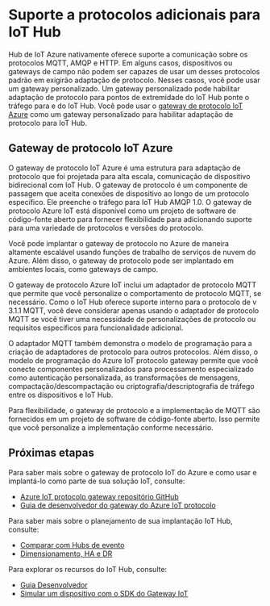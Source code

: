 <properties
   pageTitle="Gateway de protocolo IoT Azure | Microsoft Azure"
   description="Descreve como usar o gateway de protocolo IoT do Azure para estender os recursos e o suporte ao protocolo do Azure IoT Hub."
   services="iot-hub"
   documentationCenter=""
   authors="kdotchkoff"
   manager="timlt"
   editor=""/>

<tags
   ms.service="iot-hub"
   ms.devlang="na"
   ms.topic="article"
   ms.tgt_pltfrm="na"
   ms.workload="na"
   ms.date="08/23/2016"
   ms.author="kdotchko"/>

# <a name="supporting-additional-protocols-for-iot-hub"></a>Suporte a protocolos adicionais para IoT Hub

Hub de IoT Azure nativamente oferece suporte a comunicação sobre os protocolos MQTT, AMQP e HTTP. Em alguns casos, dispositivos ou gateways de campo não podem ser capazes de usar um desses protocolos padrão em exigirão adaptação de protocolo. Nesses casos, você pode usar um gateway personalizado. Um gateway personalizado pode habilitar adaptação de protocolo para pontos de extremidade do IoT Hub ponte o tráfego para e do IoT Hub. Você pode usar o [gateway de protocolo IoT Azure](https://github.com/Azure/azure-iot-protocol-gateway/blob/master/README.md) como um gateway personalizado para habilitar adaptação de protocolo para IoT Hub.

## <a name="azure-iot-protocol-gateway"></a>Gateway de protocolo IoT Azure

O gateway de protocolo IoT Azure é uma estrutura para adaptação de protocolo que foi projetada para alta escala, comunicação de dispositivo bidirecional com IoT Hub. O gateway de protocolo é um componente de passagem que aceita conexões de dispositivo ao longo de um protocolo específico. Ele preenche o tráfego para IoT Hub AMQP 1.0. O gateway de protocolo Azure IoT está disponível como um projeto de software de código-fonte aberto para fornecer flexibilidade para adicionando suporte para uma variedade de protocolos e versões do protocolo.

Você pode implantar o gateway de protocolo no Azure de maneira altamente escalável usando funções de trabalho de serviços de nuvem do Azure. Além disso, o gateway de protocolo pode ser implantado em ambientes locais, como gateways de campo.

O gateway de protocolo Azure IoT inclui um adaptador de protocolo MQTT que permite que você personalize o comportamento de protocolo MQTT, se necessário. Como o IoT Hub oferece suporte interno para o protocolo de v 3.1.1 MQTT, você deve considerar apenas usando o adaptador de protocolo MQTT se você tiver uma necessidade de personalizações de protocolo ou requisitos específicos para funcionalidade adicional.

O adaptador MQTT também demonstra o modelo de programação para a criação de adaptadores de protocolo para outros protocolos. Além disso, o modelo de programação do Azure IoT protocolo gateway permite que você conecte componentes personalizados para processamento especializado como autenticação personalizada, as transformações de mensagens, compactação/descompactação ou criptografia/descriptografia de tráfego entre os dispositivos e IoT Hub.

Para flexibilidade, o gateway de protocolo e a implementação de MQTT são fornecidos em um projeto de software de código-fonte aberto. Isso permite que você personalize a implementação conforme necessário.

## <a name="next-steps"></a>Próximas etapas

Para saber mais sobre o gateway de protocolo IoT do Azure e como usar e implantá-lo como parte de sua solução IoT, consulte:

* [Azure IoT protocolo gateway repositório GitHub](https://github.com/Azure/azure-iot-protocol-gateway/blob/master/README.md)
* [Guia de desenvolvedor do gateway do Azure IoT protocolo](https://github.com/Azure/azure-iot-protocol-gateway/blob/master/docs/DeveloperGuide.md)

Para saber mais sobre o planejamento de sua implantação IoT Hub, consulte:

- [Comparar com Hubs de evento][lnk-compare]
- [Dimensionamento, HA e DR][lnk-scaling]

Para explorar os recursos do IoT Hub, consulte:

- [Guia Desenvolvedor][lnk-devguide]
- [Simular um dispositivo com o SDK do Gateway IoT][lnk-gateway]

[lnk-compare]: iot-hub-compare-event-hubs.md
[lnk-scaling]: iot-hub-scaling.md
[lnk-devguide]: iot-hub-devguide.md
[lnk-gateway]: iot-hub-linux-gateway-sdk-simulated-device.md
